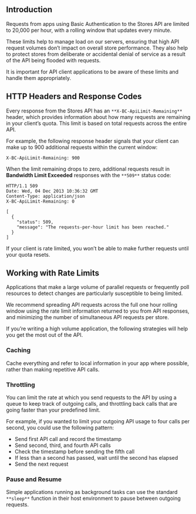 ## <span class="jumptarget"> Introduction </span>

Requests from apps using Basic Authentication to the Stores API are limited to 20,000 per hour, with a rolling window that updates every minute.

These limits help to manage load on our servers, ensuring that high API request volumes don’t impact on overall store performance. They also help to protect stores from deliberate or accidental denial of service as a result of the API being flooded with requests.

It is important for API client applications to be aware of these limits and handle them appropriately.

## <span class="jumptarget"> HTTP Headers and Response Codes </span>

Every response from the Stores API has an `**X-BC-ApiLimit-Remaining**` header, which provides information about how many requests are remaining in your client’s quota. This limit is based on total requests across the entire API.

For example, the following response header signals that your client can make up to 900 additional requests within the current window:

```
X-BC-ApiLimit-Remaining: 900

```

When the limit remaining drops to zero, additional requests result in **Bandwidth Limit Exceeded** responses with the `**509**` status code:

```
HTTP/1.1 509
Date: Wed, 04 Dec 2013 10:36:32 GMT
Content-Type: application/json
X-BC-ApiLimit-Remaining: 0

[
  {
    "status": 509,
    "message": "The requests-per-hour limit has been reached."
  }
]

```

If your client is rate limited, you won’t be able to make further requests until your quota resets.

## <span class="jumptarget"> Working with Rate Limits </span>

Applications that make a large volume of parallel requests or frequently poll resources to detect changes are particularly susceptible to being limited.

We recommend spreading API requests across the full one hour rolling window using the rate limit information returned to you from API responses, and minimizing the number of simultaneous API requests per store.

If you’re writing a high volume application, the following strategies will help you get the most out of the API.

### <span class="jumptarget"> Caching </span>

Cache everything and refer to local information in your app where possible, rather than making repetitive API calls.

### <span class="jumptarget"> Throttling </span>

You can limit the rate at which you send requests to the API by using a queue to keep track of outgoing calls, and throttling back calls that are going faster than your predefined limit.

For example, if you wanted to limit your outgoing API usage to four calls per second, you could use the following pattern:

*   Send first API call and record the timestamp
*   Send second, third, and fourth API calls
*   Check the timestamp before sending the fifth call
*   If less than a second has passed, wait until the second has elapsed
*   Send the next request

### <span class="jumptarget"> Pause and Resume </span>

Simple applications running as background tasks can use the standard `**sleep**` function in their host environment to pause between outgoing requests.
